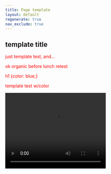 ```yaml
---
title: Page template
layout: default
regenerate: true
nav_exclude: true
---
```

<link rel="stylesheet"  href="../oahuv1/images/styletest.css">

<style>  

p {color:  red;}  
</style>  



## template title

just template test,  and...  

ok organic before lunch retest

h1 {color:  blue;}

<p>template test w/color</p>
<p>
<video width="320" height="240" controls>
<source src="../oahuv1/images/kaala.webm" type="video/webm">
  Your browser does not support the video tag.
</video>
</p>
<!--stackedit_data:
eyJoaXN0b3J5IjpbMTIzNzM1OTA4MiwtMTExNjIxOTU5NCw2ND
M3NTc2OTMsLTEyNTIyMTEwMDhdfQ==
-->